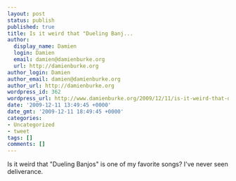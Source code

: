 ```yaml
---
layout: post
status: publish
published: true
title: Is it weird that "Dueling Banj...
author:
  display_name: Damien
  login: Damien
  email: damien@damienburke.org
  url: http://damienburke.org
author_login: Damien
author_email: damien@damienburke.org
author_url: http://damienburke.org
wordpress_id: 362
wordpress_url: http://www.damienburke.org/2009/12/11/is-it-weird-that-dueling-banj/
date: '2009-12-11 13:49:45 +0000'
date_gmt: '2009-12-11 18:49:45 +0000'
categories:
- Uncategorized
- tweet
tags: []
comments: []
---
```

<p>Is it weird that "Dueling Banjos" is one of my favorite songs? I've never seen deliverance.</p>
